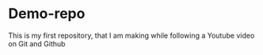 # Demo-repo
This is my first repository, that I am making while following a Youtube video on Git and Github







